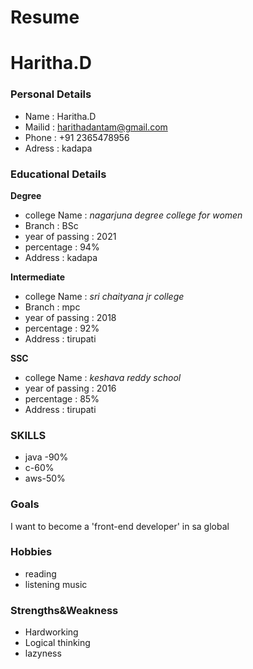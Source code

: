 # Resume
# Haritha.D
### Personal Details
- Name : Haritha.D <br>
- Mailid : harithadantam@gmail.com <br>
- Phone : +91 2365478956 <br>
- Adress : kadapa <br>
### Educational Details
**Degree**
- college Name : _nagarjuna degree college for women_ <br>
- Branch : BSc <br>
- year of passing : 2021 <br>
- percentage : 94% <br>
- Address : kadapa <br>

**Intermediate**
- college Name : _sri chaityana jr college_ <br>
- Branch : mpc <br>
- year of passing : 2018 <br>
- percentage : 92% <br>
- Address : tirupati <br>

**SSC**
- college Name : _keshava reddy school_ <br>
- year of passing : 2016 <br>
- percentage : 85% <br>
- Address : tirupati <br>

### **SKILLS**
- java -90%
- c-60%
- aws-50%

### **Goals**
I want to become a 'front-end developer' in sa global
### **Hobbies**
- reading <br>
- listening music <br>
### **Strengths&Weakness**
- Hardworking
- Logical thinking
- lazyness
